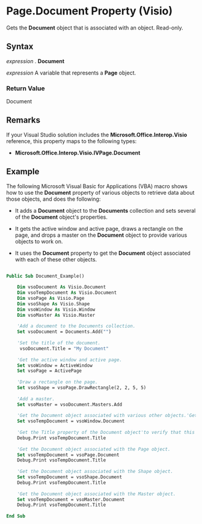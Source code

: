 
# Page.Document Property (Visio)

Gets the  **Document** object that is associated with an object. Read-only.


## Syntax

 _expression_ . **Document**

 _expression_ A variable that represents a **Page** object.


### Return Value

Document


## Remarks

If your Visual Studio solution includes the  **Microsoft.Office.Interop.Visio** reference, this property maps to the following types:


-  **Microsoft.Office.Interop.Visio.IVPage.Document**
    

## Example

The following Microsoft Visual Basic for Applications (VBA) macro shows how to use the  **Document** property of various objects to retrieve data about those objects, and does the following:




- It adds a  **Document** object to the **Documents** collection and sets several of the **Document** object's properties.
    
- It gets the active window and active page, draws a rectangle on the page, and drops a master on the  **Document** object to provide various objects to work on.
    
- It uses the  **Document** property to get the **Document** object associated with each of these other objects.
    





```vb
 
Public Sub Document_Example() 
  
    Dim vsoDocument As Visio.Document  
    Dim vsoTempDocument As Visio.Document  
    Dim vsoPage As Visio.Page  
    Dim vsoShape As Visio.Shape  
    Dim vsoWindow As Visio.Window  
    Dim vsoMaster As Visio.Master  
 
    'Add a document to the Documents collection. 
    Set vsoDocument = Documents.Add("")  
 
    'Set the title of the document. 
     vsoDocument.Title = "My Document"  
 
    'Get the active window and active page. 
    Set vsoWindow = ActiveWindow  
    Set vsoPage = ActivePage  
 
    'Draw a rectangle on the page. 
    Set vsoShape = vsoPage.DrawRectangle(2, 2, 5, 5)  
 
    'Add a master. 
    Set vsoMaster = vsoDocument.Masters.Add  
 
    'Get the Document object associated with various other objects.'Get the Document object associated with the Window object. 
    Set vsoTempDocument = vsoWindow.Document  
 
    'Get the Title property of the Document object'to verify that this is the same document we added earlier.  
    Debug.Print vsoTempDocument.Title  
 
    'Get the Document object associated with the Page object. 
    Set vsoTempDocument = vsoPage.Document  
    Debug.Print vsoTempDocument.Title  
 
    'Get the Document object associated with the Shape object. 
    Set vsoTempDocument = vsoShape.Document  
    Debug.Print vsoTempDocument.Title  
 
    'Get the Document object associated with the Master object. 
    Set vsoTempDocument = vsoMaster.Document  
    Debug.Print vsoTempDocument.Title  
 
End Sub
```

